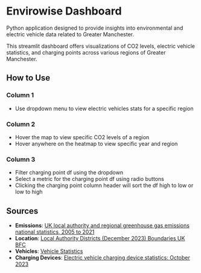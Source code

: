 
# Envirowise Dashboard

Python application designed to provide insights into environmental and electric vehicle data related to Greater Manchester. 

This streamlit dashboard offers visualizations of CO2 levels, electric vehicle statistics, and charging points across various regions of Greater Manchester.

## How to Use
### Column 1
  - Use dropdown menu to view electric vehicles stats for a specific region
### Column 2
  - Hover the map to view specific CO2 levels of a region
  - Hover anywhere on the heatmap to view specific year and region
### Column 3
  - Filter charging point df using the dropdown
  - Select a metric for the charging point df using radio buttons
  - Clicking the charging point column header will sort the df high to low or low to high


## Sources
- **Emissions**: [UK local authority and regional greenhouse gas emissions national statistics, 2005 to 2021](https://www.gov.uk/government/statistics/uk-local-authority-and-regional-greenhouse-gas-emissions-national-statistics-2005-to-2021)
- **Location**: [Local Authority Districts (December 2023) Boundaries UK BFC](https://geoportal.statistics.gov.uk/datasets/127c4bda06314409a1fa0df505f510e6_0/explore?location=53.465754%2C-1.068236%2C6.89)
- **Vehicles**: [Vehicle Statistics](https://www.gov.uk/government/collections/vehicles-statistics)
- **Charging Devices**: [Electric vehicle charging device statistics: October 2023](https://www.gov.uk/government/statistics/electric-vehicle-charging-device-statistics-october-2023/electric-vehicle-charging-device-statistics-october-2023)

